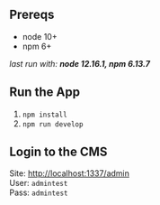 ## Prereqs

- node 10+
- npm 6+

_last run with: **node 12.16.1, npm 6.13.7**_

## Run the App

1. `npm install`
2. `npm run develop`

## Login to the CMS
Site: [http://localhost:1337/admin](http://localhost:1337/admin)  
User: `admintest`  
Pass: `admintest`  
